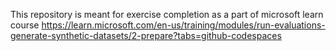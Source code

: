This repository is meant for exercise completion as a part of microsoft learn course https://learn.microsoft.com/en-us/training/modules/run-evaluations-generate-synthetic-datasets/2-prepare?tabs=github-codespaces